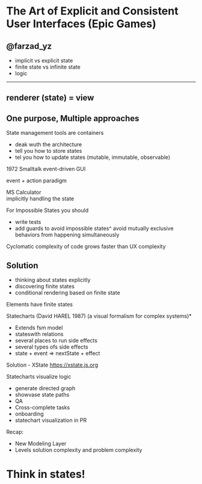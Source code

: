 # The Art of Explicit and Consistent User Interfaces (Epic Games)
@farzad_yz
---
- implicit vs explicit state
- finite state vs infinite state
- logic

---
renderer (state) = view
---

One purpose, Multiple approaches
---

State management tools are containers
- deak wuth the architecture
- tell you how to store states
- tel you how to update states (mutable, immutable, observable)

1972 Smalltalk event-driven GUI 

event + action paradigm

MS Calculator  
implicitly handling the state

For Impossible States you should
- write tests
- add guards to avoid impossible states^ avoid mutually exclusive behaviors from happening simultaneously

Cyclomatic complexity of code grows faster than UX complexity

## Solution
- thinking about states explicitly
- discovering finite states
- conditional rendering based on finite state

Elements have finite states

Statecharts (David HAREL 1987) (a visual formalism for complex systems)*
- Extends fsm model
- stateswith relations
- several places to run side effects
- several types ofs side effects
- state + event => nextState + effect

Solution - XState <https://xstate.js.org>

Statecharts visualize logic
- generate directed graph
- showvase state paths
- QA
- Cross-complete tasks
- onboarding
- statechart visualization in PR

Recap:
- New Modeling Layer
- Levels solution complexity and problem complexity

Think in states!
===